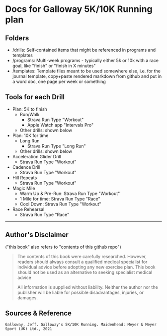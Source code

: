 # Docs for Galloway 5K/10K Running plan

## Folders

- /drills: Self-contained items that might be referenced in programs and templates
- /programs: Multi-week programs - typically either 5k or 10k with a race goal, like "finish" or "finish in X minutes"
- /templates: Template files meant to be used somewhere else, i.e. for the journal template, copy+paste rendered markdown from github and put in a word doc, one page per week or something

## Tools for each Drill

- Plan: 5K to finish
  - Run/Walk
    - Strava Run Type "Workout"
    - Apple Watch app "Intervals Pro"
  - Other drills: shown below
- Plan: 10K for time
  - Long Run
    - Strava Run Type "Long Run"
  - Other drills: shown below
- Acceleration Glider Drill
  - Strava Run Type "Workout"
- Cadence Drill
  - Strava Run Type "Workout"
- Hill Repeats
  - Strava Run Type "Workout"
- Magic Mile
  - Warm Up & Pre-Run: Strava Run Type "Workout"
  - 1 Mile for time: Strava Run Type "Race"
  - Cool Down: Strava Run Type "Workout"
- Race Rehearsal
  - Strava Run Type "Race"

---

## Author's Disclaimer

("this book" also refers to "contents of this github repo")

> The contents of this book were carefully researched. However, readers should always consult a qualified medical specialist for individual advice before adopting any new exercise plan. This book should not be used as an alternative to seeking specialist medical advice
>
> All information is supplied without liability. Neither the author nor the publisher will be liable for possible disadvantages, injuries, or damages.

## Sources & Reference

`Galloway, Jeff. Galloway's 5K/10K Running. Maidenhead: Meyer & Meyer Sport (UK) Ltd., 2021`
